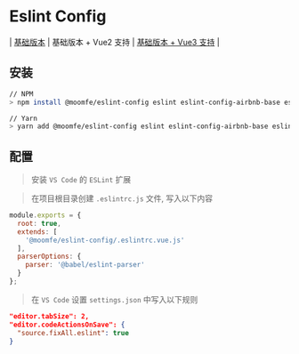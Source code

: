 # Eslint Config

| [基础版本](./README.md) | 基础版本 + Vue2 支持 | [基础版本 + Vue3 支持](./README.VUE3.md) |

## 安装

```bash
// NPM
> npm install @moomfe/eslint-config eslint eslint-config-airbnb-base eslint-plugin-import babel-eslint eslint-plugin-vue --save-dev

// Yarn
> yarn add @moomfe/eslint-config eslint eslint-config-airbnb-base eslint-plugin-import babel-eslint eslint-plugin-vue --dev
```

## 配置

> 安装 `VS Code` 的 `ESLint` 扩展

> 在项目根目录创建 `.eslintrc.js` 文件, 写入以下内容

```js
module.exports = {
  root: true,
  extends: [
    '@moomfe/eslint-config/.eslintrc.vue.js'
  ],
  parserOptions: {
    parser: '@babel/eslint-parser'
  }
};
```

> 在 `VS Code` 设置 `settings.json` 中写入以下规则

```json
"editor.tabSize": 2,
"editor.codeActionsOnSave": {
  "source.fixAll.eslint": true
}
```
